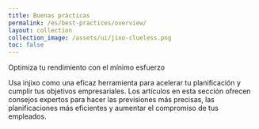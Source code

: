```yaml
---
title: Buenas prácticas
permalink: /es/best-practices/overview/
layout: collection
collection_image: /assets/ui/jixo-clueless.png
toc: false
---
```


Optimiza tu rendimiento con el mínimo esfuerzo

Usa injixo como una eficaz herramienta para acelerar tu planificación y cumplir tus objetivos empresariales. Los artículos en esta sección ofrecen consejos expertos para hacer las previsiones más precisas, las planificaciones más eficientes y aumentar el compromiso de tus empleados.
